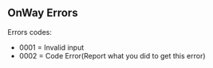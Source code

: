 OnWay Errors
---
Errors codes:
* 0001 = Invalid input
* 0002 = Code Error(Report what you did to get this error)
